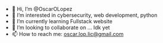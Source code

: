 - 👋 Hi, I’m @OscarOLopez
- 👀 I’m interested in cybersecurity, web development, python
- 🌱 I’m currently learning Fullstack website
- 💞️ I’m looking to collaborate on ... Idk yet
- 📫 How to reach me: oscar.lop.lic@gmail.com

<!---
OscarOLopez/OscarOLopez is a ✨ special ✨ repository because its `README.md` (this file) appears on your GitHub profile.
You can click the Preview link to take a look at your changes.
--->
